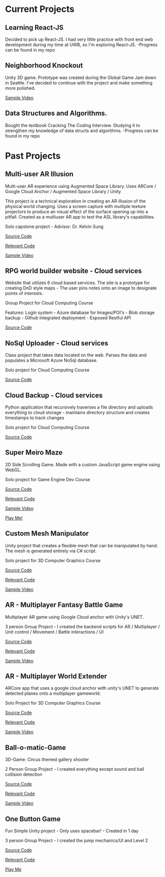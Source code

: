 # Current Projects

## Learning React-JS
Decided to pick up React-JS. I had very little practice with front end web development during my time at UWB, so I'm exploring React-JS.
-Progress can be found in my repo

## Neighborhood Knockout
Unity 3D game. Prototype was created during the Global Game Jam down in Seattle. I've decided to continue with the project and make something more polished.

[Sample Video](https://ttprivatenew.s3.amazonaws.com/pulse/jacoblefeat-hotmail/attachments/12602920/TinyTake27-02-2020-09-35-16.mp4)

## Data Structures and Algorithms.
Bought the textbook Cracking The Coding Interview. Studying it to strengthen my knowledge of data structs and algorithms.
-Progress can be found in my repo

# Past Projects

## Multi-user AR Illusion

Multi-user AR experience using Augmented Space Library. 
Uses ARCore / Google Cloud Anchor / Augmented Space Library / Unity

This project is a technical exploration in creating an AR illusion of the physical world changing. Uses a screen capture with multiple texture projectors to produce an visual effect of the surface opening up into a pitfall. Created as a mutliuser AR app to test the ASL library's capabilities.  

Solo capstone project - Advisor: Dr. Kelvin Sung

[Source Code](https://github.com/Mousytongue/AR_Illusion)

[Relevant Code](https://github.com/Mousytongue/AR_Illusion/tree/master/ASL/Assets/UserFiles/Scripts)

[Sample Video](https://youtu.be/YOwOe_MMLRk)

## RPG world builder website - Cloud services

Website that utilizes 6 cloud based services. The site is a prototype for creating DnD style maps - The user pins notes onto an image to designate points of interests.

Group Project for Cloud Computing Course

Features: Login system - Azure database for Images/POI's - Blob storage backup - Github integrated deployment - Exposed Restful API

[Source Code](https://github.com/Mousytongue/Cloud-RpgWorldBuilderWebsite/tree/master)


## NoSql Uploader - Cloud services

Class project that takes data located on the web. Parses the data and populates a Microsoft Azure NoSql database.

Solo project for Cloud Computing Course

[Source Code](https://github.com/Mousytongue/Cloud-NoSQLUploader)

## Cloud Backup - Cloud services

Python application that recursively traverses a file directory and uploads everything to cloud storage - maintains directory structure and creates timestamps to track changes 

Solo project for Cloud Computing Course

[Source Code](https://github.com/Mousytongue/Cloud-Azure_BlobBackup)

## Super Meiro Maze

2D Side Scrolling Game. Made with a custom JavaScript game engine using WebGL. 

Solo project for Game Engine Dev Course

[Source Code](https://github.com/Mousytongue/SuperMeiroMaze)

[Relevant Code](https://github.com/Mousytongue/SuperMeiroMaze/tree/master/public_html/src/MyGame)

[Sample Video](https://www.youtube.com/watch?v=f_DnF3G7ec8)

[Play Me!](https://mousytongue.github.io/)

## Custom Mesh Manipulator

Unity project that creates a flexible mesh that can be manipulated by hand. The mesh is generated entirely via C# script.

Solo project for 3D Computer Graphics Course

[Source Code](https://github.com/Mousytongue/MeshEditor/tree/master)

[Relevant Code](https://github.com/Mousytongue/MeshEditor/tree/master/CustomMeshEditor/Assets/Source/UI%20Support)

[Sample Video](https://ttprivatenew.s3.amazonaws.com/pulse/jacoblefeat-hotmail/attachments/10854185/Mesh+Editor+Sample.mp4)

## AR - Multiplayer Fantasy Battle Game

Multiplayer AR game using Google Cloud anchor with Unity's UNET.

3 person Group Project - I created the backend scripts for AR / Multiplayer / Unit control / Movement / Battle interactions / UI

[Source Code](https://github.com/Mousytongue/AR-CollabWorldExtender)

[Relevant Code](https://github.com/Mousytongue/AR-CollabWorldExtender/tree/master/TestAR1/Assets/UserFiles/Scripts)

[Sample Video](https://jacoblefeat-hotmail.tinytake.com/tt/MzU5MjQxMl8xMDg1NDQ2Ng)

## AR - Multiplayer World Extender

ARCore app that uses a google cloud anchor with unity's UNET to generate detected planes onto a multiplayer gameworld.

Solo Project for 3D Computer Graphics Course

[Source Code](https://github.com/TSampson92/ARFantasyBattleSimFinal)

[Relevant Code](https://github.com/TSampson92/ARFantasyBattleSimFinal/tree/master/AR%20Battle%20Simulator/Assets/ARFantasy/Scripts)

[Sample Video](https://jacoblefeat-hotmail.tinytake.com/tt/MzU5MjM5N18xMDg1NDM2MA)

## Ball-o-matic-Game

3D-Game: Circus themed gallery shooter

2 Person Group Project - I created everything except sound and ball collision detection

[Source Code](https://github.com/Mousytongue/Ball-o-matic-Game)

[Relevant Code](https://github.com/Mousytongue/Ball-o-matic-Game/tree/master/Ball-Sacomatic/Assets/Resources/Scripts/Behaviour%20Scripts)

[Sample Video](https://www.youtube.com/watch?v=oKZRHxY38pM)

## One Button Game

Fun Simple Unity project - Only uses spacebar! - Created in 1 day

3 person Group Project - I created the jump mechanics/UI and Level 2

[Source Code](https://github.com/Mousytongue/OneButtonGame)

[Relevant Code](https://github.com/Mousytongue/OneButtonGame/tree/master/Betum13/Assets)

[Play Me]()

